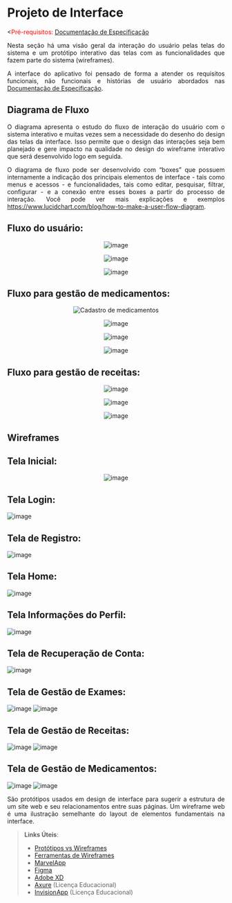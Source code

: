 # Projeto de Interface

<<span style="color:red">Pré-requisitos: <a href="2-Especificação do Projeto.md"> Documentação de Especificação</a></span>
<div align="justify">
 
Nesta seção há uma visão geral da interação do usuário pelas telas do sistema e um protótipo interativo das telas com as funcionalidades que fazem parte do sistema (wireframes).

A interface do aplicativo foi pensado de forma a atender os requisitos funcionais, não funcionais e histórias de usuário abordados nas <a href="2-Especificação do Projeto.md"> Documentação de Especificação</a>.

## Diagrama de Fluxo

O diagrama apresenta o estudo do fluxo de interação do usuário com o sistema interativo e  muitas vezes sem a necessidade do desenho do design das telas da interface. Isso permite que o design das interações seja bem planejado e gere impacto na qualidade no design do wireframe interativo que será desenvolvido logo em seguida.

O diagrama de fluxo pode ser desenvolvido com “boxes” que possuem internamente a indicação dos principais elementos de interface - tais como menus e acessos - e funcionalidades, tais como editar, pesquisar, filtrar, configurar - e a conexão entre esses boxes a partir do processo de interação. Você pode ver mais explicações e exemplos https://www.lucidchart.com/blog/how-to-make-a-user-flow-diagram.

## Fluxo do usuário:

<div align="center">
 
![image](https://github.com/ICEI-PUC-Minas-PMV-ADS/pmv-ads-2024-1-e3-proj-mov-t7-smartcare/assets/127978114/6be5d733-9501-4b7a-bf92-9fc077292333)

</div>

<div align="center">
 
![image](https://github.com/ICEI-PUC-Minas-PMV-ADS/pmv-ads-2024-1-e3-proj-mov-t7-smartcare/assets/127978114/de340ddd-a38c-4677-96dd-90d59ee62354)

</div>

<div align="center">
 
![image](https://github.com/ICEI-PUC-Minas-PMV-ADS/pmv-ads-2024-1-e3-proj-mov-t7-smartcare/assets/127978114/939b2dcd-379d-4c25-80ef-e15fd7a960c9)

</div>

## Fluxo para gestão de medicamentos:

<div align="center">
 
![Cadastro de medicamentos](https://github.com/ICEI-PUC-Minas-PMV-ADS/pmv-ads-2024-1-e3-proj-mov-t7-smartcare/assets/127978114/79485df1-6564-4c98-bfee-c8aea9e4feee)

</div>

<div align="center">
 
![image](https://github.com/ICEI-PUC-Minas-PMV-ADS/pmv-ads-2024-1-e3-proj-mov-t7-smartcare/assets/127978114/ea64dfb9-2add-4d43-a0a1-e97542087c35)

</div>

<div align="center">
 
![image](https://github.com/ICEI-PUC-Minas-PMV-ADS/pmv-ads-2024-1-e3-proj-mov-t7-smartcare/assets/127978114/2cc07d41-136c-48a1-9a45-f53d8c197232)

</div>

<div align="center">
 
![image](https://github.com/ICEI-PUC-Minas-PMV-ADS/pmv-ads-2024-1-e3-proj-mov-t7-smartcare/assets/127978114/088f8c49-0510-489f-b01d-ce7cd55cffdd)

</div>

## Fluxo para gestão de receitas:

<div align="center">
 
![image](https://github.com/ICEI-PUC-Minas-PMV-ADS/pmv-ads-2024-1-e3-proj-mov-t7-smartcare/assets/127978114/ef7eb921-2f1b-494a-b95e-759091c2a97e)

</div>

<div align="center">
 
![image](https://github.com/ICEI-PUC-Minas-PMV-ADS/pmv-ads-2024-1-e3-proj-mov-t7-smartcare/assets/127978114/9ffc30e7-4755-4986-9be4-c15892e7c934)

</div>

<div align="center">
 
![image](https://github.com/ICEI-PUC-Minas-PMV-ADS/pmv-ads-2024-1-e3-proj-mov-t7-smartcare/assets/127978114/8be07755-d645-49a1-b23b-8f442b78d18a)

</div>


## Wireframes

## Tela Inicial:
<div align="center">
 
![image](https://github.com/ICEI-PUC-Minas-PMV-ADS/pmv-ads-2024-1-e3-proj-mov-t7-smartcare/assets/127978114/8daff41a-ec34-4fdf-9f7f-96d943209fe3)

</div>

## Tela Login:

![image](https://github.com/ICEI-PUC-Minas-PMV-ADS/pmv-ads-2024-1-e3-proj-mov-t7-smartcare/assets/127978114/3f2f84e5-1d1f-4257-a9f4-653be32b5be2)

## Tela de Registro:

![image](https://github.com/ICEI-PUC-Minas-PMV-ADS/pmv-ads-2024-1-e3-proj-mov-t7-smartcare/assets/127978114/c1b4ae7b-65d5-42b2-99b5-91f99b8c4a02)

## Tela Home:

![image](https://github.com/ICEI-PUC-Minas-PMV-ADS/pmv-ads-2024-1-e3-proj-mov-t7-smartcare/assets/127978114/070b70cf-0b9b-45f6-ac06-743462f56a37)

## Tela Informações do Perfil:

![image](https://github.com/ICEI-PUC-Minas-PMV-ADS/pmv-ads-2024-1-e3-proj-mov-t7-smartcare/assets/127978114/dd709415-d5c5-4da0-8e82-93f4670176ca)

## Tela de Recuperação de Conta:

![image](https://github.com/ICEI-PUC-Minas-PMV-ADS/pmv-ads-2024-1-e3-proj-mov-t7-smartcare/assets/127978114/184bc2be-3c93-4117-a08d-80c2ef092ccf)

## Tela de Gestão de Exames:

![image](https://github.com/ICEI-PUC-Minas-PMV-ADS/pmv-ads-2024-1-e3-proj-mov-t7-smartcare/assets/127978114/346dbeb5-e27e-469d-971d-1bd51c7007b0) ![image](https://github.com/ICEI-PUC-Minas-PMV-ADS/pmv-ads-2024-1-e3-proj-mov-t7-smartcare/assets/127978114/739c66e7-67b0-4fb8-b648-be5ae4a000d6)

## Tela de Gestão de Receitas:

![image](https://github.com/ICEI-PUC-Minas-PMV-ADS/pmv-ads-2024-1-e3-proj-mov-t7-smartcare/assets/127978114/a6878a54-698d-4802-a164-0d51cdea9885) ![image](https://github.com/ICEI-PUC-Minas-PMV-ADS/pmv-ads-2024-1-e3-proj-mov-t7-smartcare/assets/127978114/ae66db62-2555-4dfb-ac7f-48c25e17e1e4)

## Tela de Gestão de Medicamentos:

![image](https://github.com/ICEI-PUC-Minas-PMV-ADS/pmv-ads-2024-1-e3-proj-mov-t7-smartcare/assets/127978114/b34ca546-7720-4eae-a24e-7287382993f8) ![image](https://github.com/ICEI-PUC-Minas-PMV-ADS/pmv-ads-2024-1-e3-proj-mov-t7-smartcare/assets/127978114/9f146970-1bc9-4546-9b4f-8e907bac5da8)

São protótipos usados em design de interface para sugerir a estrutura de um site web e seu relacionamentos entre suas páginas. Um wireframe web é uma ilustração semelhante do layout de elementos fundamentais na interface.
 
> **Links Úteis**:
> - [Protótipos vs Wireframes](https://www.nngroup.com/videos/prototypes-vs-wireframes-ux-projects/)
> - [Ferramentas de Wireframes](https://rockcontent.com/blog/wireframes/)
> - [MarvelApp](https://marvelapp.com/developers/documentation/tutorials/)
> - [Figma](https://www.figma.com/)
> - [Adobe XD](https://www.adobe.com/br/products/xd.html#scroll)
> - [Axure](https://www.axure.com/edu) (Licença Educacional)
> - [InvisionApp](https://www.invisionapp.com/) (Licença Educacional)
